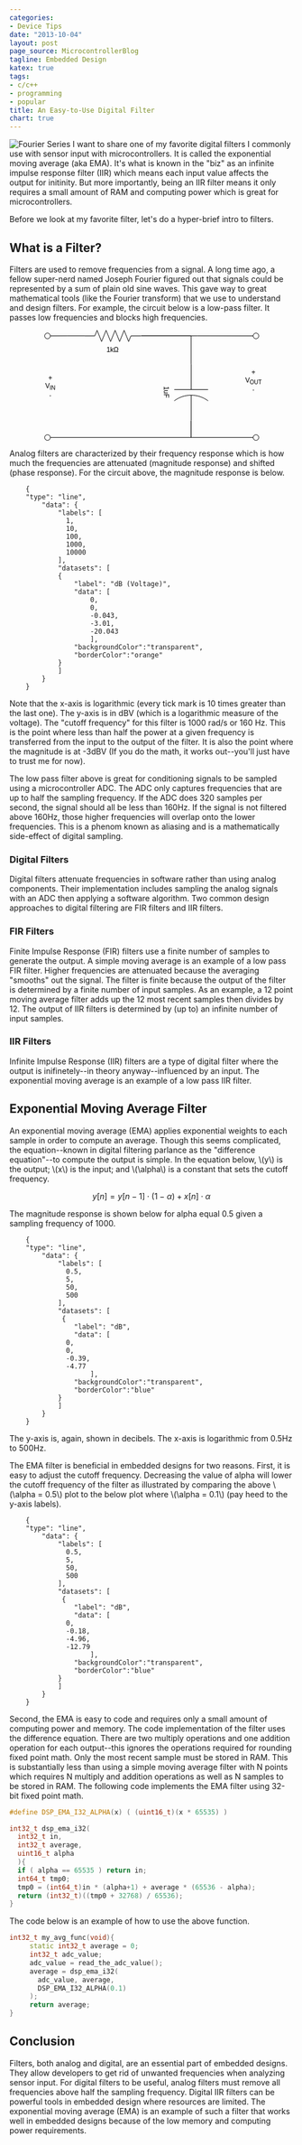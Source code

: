 ```yaml
---
categories:
- Device Tips
date: "2013-10-04"
layout: post
page_source: MicrocontrollerBlog
tagline: Embedded Design
katex: true
tags:
- c/c++
- programming
- popular
title: An Easy-to-Use Digital Filter
chart: true
---
```


![Fourier Series](/images/316px-Fourier_Series.svg)
I want to share one of my favorite digital filters I commonly use with sensor input with microcontrollers. It is called the exponential moving average (aka EMA). It's what is known in the "biz" as an infinite impulse response filter (IIR) which means each input value affects the output for initinity. But more importantly, being an IIR filter means it only requires a small amount of RAM and computing power which is great for microcontrollers.

Before we look at my favorite filter, let's do a  hyper-brief intro to filters.

## What is a Filter?

Filters are used to remove frequencies from a signal. A long time ago, a fellow super-nerd named Joseph Fourier figured out that signals could be represented by a sum of plain old sine waves. This gave way to great mathematical tools (like the Fourier transform) that we use to understand and design filters. For example, the circuit below is a low-pass filter. It passes low frequencies and blocks high frequencies.

<center>
<svg xmlns="http://www.w3.org/2000/svg" xmlns:xlink="http://www.w3.org/1999/xlink" version="1.1" width="401px" height="196px" viewBox="-0.5 -0.5 401 196"><defs/><g><path d="M 269.86 160.14 L 269.86 189.86 L 20.14 189.86" fill="none" stroke="#000000" stroke-miterlimit="10" pointer-events="none"/><path d="M 269.86 160.14 L 269.86 189.86 L 380.14 189.86" fill="none" stroke="#000000" stroke-miterlimit="10" pointer-events="none"/><path d="M 220 110 L 265 110 M 265 80 L 265 140 M 275 110 L 320 110 M 285 80 C 271.67 97.78 271.67 122.22 285 140" fill="none" stroke="#000000" stroke-miterlimit="10" transform="rotate(90,270,110)" pointer-events="none"/><g transform="translate(221.5,109.5)rotate(90,10.5,0)"><switch><foreignObject style="overflow:visible;" pointer-events="all" width="21" height="12" requiredFeatures="http://www.w3.org/TR/SVG11/feature#Extensibility"><div xmlns="http://www.w3.org/1999/xhtml" style="display: inline-block; font-size: 12px; font-family: Helvetica; color: rgb(0, 0, 0); line-height: 1.2; vertical-align: top; white-space: nowrap; text-align: center;"><div xmlns="http://www.w3.org/1999/xhtml" style="display:inline-block;text-align:inherit;text-decoration:inherit;">1uF</div></div></foreignObject><text x="11" y="12" fill="#000000" text-anchor="middle" font-size="12px" font-family="Helvetica">1uF</text></switch></g><path d="M 181.29 9.86 L 269.86 9.86 L 269.86 60.14" fill="none" stroke="#000000" stroke-miterlimit="10" pointer-events="none"/><path d="M 81.29 9.86 L 50.43 9.86 L 20 10" fill="none" stroke="#000000" stroke-miterlimit="10" pointer-events="none"/><path d="M 181.29 9.86 L 280.71 9.86 L 380 10" fill="none" stroke="#000000" stroke-miterlimit="10" pointer-events="none"/><path d="M 81 10 L 99 10 L 103 0 L 111 20 L 119 0 L 127 20 L 135 0 L 143 20 L 151 0 L 159 20 L 163 10 L 181 10" fill="none" stroke="#000000" stroke-miterlimit="10" pointer-events="none"/><g transform="translate(119.5,27.5)"><switch><foreignObject style="overflow:visible;" pointer-events="all" width="22" height="12" requiredFeatures="http://www.w3.org/TR/SVG11/feature#Extensibility"><div xmlns="http://www.w3.org/1999/xhtml" style="display: inline-block; font-size: 12px; font-family: Helvetica; color: rgb(0, 0, 0); line-height: 1.2; vertical-align: top; white-space: nowrap; text-align: center;"><div xmlns="http://www.w3.org/1999/xhtml" style="display:inline-block;text-align:inherit;text-decoration:inherit;">1kΩ</div></div></foreignObject><text x="11" y="12" fill="#000000" text-anchor="middle" font-size="12px" font-family="Helvetica">1kΩ</text></switch></g><ellipse cx="385" cy="10" rx="5" ry="5" fill="#ffffff" stroke="#000000" pointer-events="none"/><ellipse cx="385" cy="190" rx="5" ry="5" fill="#ffffff" stroke="#000000" pointer-events="none"/><ellipse cx="15" cy="190" rx="5" ry="5" fill="#ffffff" stroke="#000000" pointer-events="none"/><ellipse cx="15" cy="10" rx="5" ry="5" fill="#ffffff" stroke="#000000" pointer-events="none"/><g transform="translate(10.5,77.5)"><switch><foreignObject style="overflow:visible;" pointer-events="all" width="18" height="45" requiredFeatures="http://www.w3.org/TR/SVG11/feature#Extensibility"><div xmlns="http://www.w3.org/1999/xhtml" style="display: inline-block; font-size: 12px; font-family: Helvetica; color: rgb(0, 0, 0); line-height: 1.2; vertical-align: top; width: 19px; white-space: nowrap; overflow-wrap: normal; text-align: center;"><div xmlns="http://www.w3.org/1999/xhtml" style="display:inline-block;text-align:inherit;text-decoration:inherit;white-space:normal;"><div>+</div><div>V<sub>IN</sub></div><div><sub>-</sub><br /></div></div></div></foreignObject><text x="9" y="29" fill="#000000" text-anchor="middle" font-size="12px" font-family="Helvetica">[Not supported by viewer]</text></switch></g><g transform="translate(365.5,67.5)"><switch><foreignObject style="overflow:visible;" pointer-events="all" width="29" height="45" requiredFeatures="http://www.w3.org/TR/SVG11/feature#Extensibility"><div xmlns="http://www.w3.org/1999/xhtml" style="display: inline-block; font-size: 12px; font-family: Helvetica; color: rgb(0, 0, 0); line-height: 1.2; vertical-align: top; width: 30px; white-space: nowrap; overflow-wrap: normal; text-align: center;"><div xmlns="http://www.w3.org/1999/xhtml" style="display:inline-block;text-align:inherit;text-decoration:inherit;white-space:normal;"><div>+</div><div>V<sub>OUT</sub></div><div><sub>-</sub><br /></div></div></div></foreignObject><text x="15" y="29" fill="#000000" text-anchor="middle" font-size="12px" font-family="Helvetica">[Not supported by viewer]</text></switch></g></g></svg>
</center>

Analog filters are characterized by their frequency response which is how much the frequencies are attenuated (magnitude response) and shifted (phase response). For the circuit above, the magnitude response is below.

```chart
    {
    "type": "line",
        "data": {
            "labels": [
              1,
              10,
              100,
              1000,
              10000
            ],
            "datasets": [
            {
                "label": "dB (Voltage)",
                "data": [
                    0,
                    0,
                    -0.043,
                    -3.01,
                    -20.043
                    ],
                "backgroundColor":"transparent",
                "borderColor":"orange"
            }
            ]
        }
    }
```

Note that the x-axis is logarithmic (every tick mark is 10 times greater than the last one).  The y-axis is in dBV (which is a logarithmic measure of the voltage).  The "cutoff frequency" for this filter is 1000 rad/s or 160 Hz.  This is the point where less than half the power at a given frequency is transferred from the input to the output of the filter. It is also the point where the magnitude is at -3dBV (If you do the math, it works out--you'll just have to trust me for now).

The low pass filter above is great for conditioning signals to be sampled using a microcontroller ADC. The ADC only captures frequencies that are up to half the sampling frequency.  If the ADC does 320 samples per second, the signal should all be less than 160Hz. If the signal is not filtered above 160Hz, those higher frequencies will overlap onto the lower frequencies. This is a phenom known as aliasing and is a mathematically side-effect of digital sampling.

### Digital Filters

Digital filters attenuate frequencies in software rather than using analog components. Their implementation includes sampling the analog signals with an ADC then applying a software algorithm.  Two common design approaches to digital filtering are FIR filters and IIR filters.

### FIR Filters

Finite Impulse Response (FIR) filters use a finite number of samples to generate
the output.  A simple moving average is an example of a low pass FIR filter.  Higher
frequencies are attenuated because the averaging "smooths" out the signal.  The
filter is finite because the output of the filter is determined by a finite number
of input samples.  As an example, a 12 point moving average filter adds up the 12 most
recent samples then divides by 12.  The output of IIR filters is determined
by (up to) an infinite number of input samples.

### IIR Filters

Infinite Impulse Response (IIR) filters are a type of digital filter where the
output is inifinetely--in theory anyway--influenced by an input.  The exponential
moving average is an example of a low pass IIR filter.

## Exponential Moving Average Filter

An exponential moving average (EMA) applies exponential weights to each sample
in order to compute an average.  Though this seems complicated, the
equation--known in digital filtering parlance as the "difference equation"--to
compute the output is simple.  In the equation below, \\(y\\) is the output; \\(x\\) is
the input; and \\(\alpha\\) is a constant that sets the cutoff frequency.

$$ y[n] = y[n-1] \cdot (1- \alpha) + x[n] \cdot \alpha $$

The magnitude response is shown below for alpha equal 0.5 given a sampling frequency of 1000.

```chart
    {
    "type": "line",
        "data": {
            "labels": [
              0.5,
              5,
              50,
              500
            ],
            "datasets": [
             {
                "label": "dB",
                "data": [
              0,
              0,
              -0.39,
              -4.77
                    ],
                "backgroundColor":"transparent",
                "borderColor":"blue"
            }
            ]
        }
    }
```

The y-axis is, again, shown in decibels.  The x-axis is logarithmic from 0.5Hz to
500Hz.

The EMA filter is beneficial in embedded designs for two reasons.  First, it is easy to adjust the cutoff frequency. Decreasing the value of alpha will lower the cutoff frequency of the filter as illustrated by comparing the above \\(\alpha = 0.5\\) plot to the below plot where \\(\alpha = 0.1\\) (pay heed to the y-axis labels).

```chart
    {
    "type": "line",
        "data": {
            "labels": [
              0.5,
              5,
              50,
              500
            ],
            "datasets": [
             {
                "label": "dB",
                "data": [
              0,
              -0.18,
              -4.96,
              -12.79
                    ],
                "backgroundColor":"transparent",
                "borderColor":"blue"
            }
            ]
        }
    }
```

Second, the EMA is easy to code and requires only a small amount of computing power
and memory.  The code implementation of the filter uses the difference equation.  There
are two multiply operations and one addition operation for each output--this ignores
the operations required for rounding fixed point math.  Only the most recent sample
must be stored in RAM.  This is substantially less than using a simple moving average
filter with N points which requires N multiply and addition operations as well as N
samples to be stored in RAM.  The following code implements the EMA filter using 32-bit
fixed point math.

```c++
#define DSP_EMA_I32_ALPHA(x) ( (uint16_t)(x * 65535) )

int32_t dsp_ema_i32(
  int32_t in, 
  int32_t average, 
  uint16_t alpha
  ){
  if ( alpha == 65535 ) return in;
  int64_t tmp0;
  tmp0 = (int64_t)in * (alpha+1) + average * (65536 - alpha);
  return (int32_t)((tmp0 + 32768) / 65536);
}
```

The code below is an example of how to use the above function.

```c++
int32_t my_avg_func(void){
     static int32_t average = 0;
     int32_t adc_value;    
     adc_value = read_the_adc_value();
     average = dsp_ema_i32(
       adc_value, average, 
       DSP_EMA_I32_ALPHA(0.1)
     );
     return average;
}
```

## Conclusion

Filters, both analog and digital, are an essential part of embedded designs.  They
allow developers to get rid of unwanted frequencies when analyzing sensor input.  For
digital filters to be useful, analog filters must remove all frequencies above half
the sampling frequency.  Digital IIR filters can be powerful tools in embedded design
where resources are limited.  The exponential moving average (EMA) is an example of
such a filter that works well in embedded designs because of the low memory and
computing power requirements.
